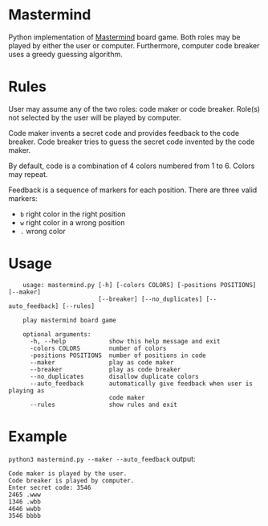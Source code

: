 # Mastermind
Python implementation of [Mastermind](https://en.wikipedia.org/wiki/Mastermind_(board_game)) board game. Both roles may be played by either the user or computer. Furthermore, computer code breaker uses a greedy guessing algorithm.

# Rules
User may assume any of the two roles: code maker or code breaker. Role(s) not selected by the user will be played by computer.
        
Code maker invents a secret code and provides feedback to the code breaker. Code breaker tries to guess the secret code invented by the code maker.
        
By default, code is a combination of 4 colors numbered from 1 to 6. Colors may repeat.
        
Feedback is a sequence of markers for each position. There are three valid markers:
* `b`   right color in the right position
* `w`   right color in a wrong position
* `.`  wrong color

# Usage
```
    usage: mastermind.py [-h] [-colors COLORS] [-positions POSITIONS] [--maker]
                         [--breaker] [--no_duplicates] [--auto_feedback] [--rules]
    
    play mastermind board game
    
    optional arguments:
      -h, --help            show this help message and exit
      -colors COLORS        number of colors
      -positions POSITIONS  number of positions in code
      --maker               play as code maker
      --breaker             play as code breaker
      --no_duplicates       disallow duplicate colors
      --auto_feedback       automatically give feedback when user is playing as
                            code maker
      --rules               show rules and exit
```

# Example
`python3 mastermind.py --maker --auto_feedback` output:
```
Code maker is played by the user.
Code breaker is played by computer.
Enter secret code: 3546
2465 .www
1346 .wbb
4646 wwbb
3546 bbbb
```
